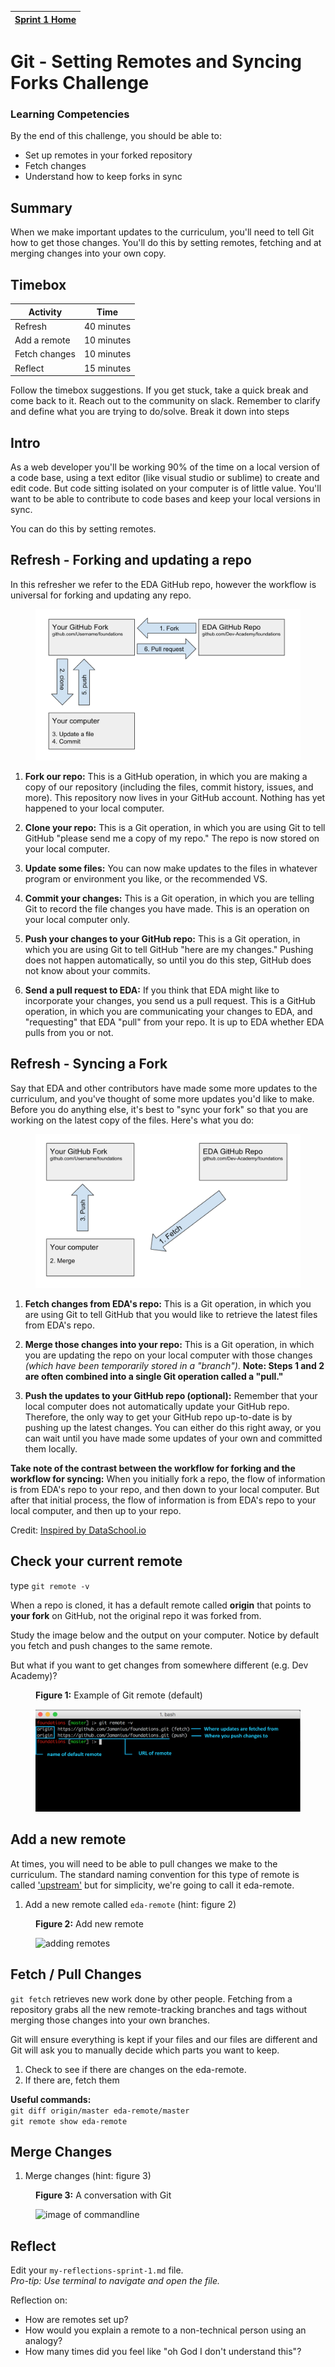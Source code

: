 [Sprint 1 Home](README.md)|
---| 

# Git - Setting Remotes and Syncing Forks Challenge

### Learning Competencies
By the end of this challenge, you should be able to:

- Set up remotes in your forked repository
- Fetch changes 
- Understand how to keep forks in sync 

## Summary
When we make important updates to the curriculum, you'll need to tell Git how to get those changes. 
You'll do this by setting remotes, fetching and at merging changes into your own copy. 


## Timebox

Activity | Time|
------------|----------|
Refresh | 40 minutes
Add a remote | 10 minutes
Fetch changes | 10 minutes 
Reflect | 15 minutes |

Follow the timebox suggestions. If you get stuck, take a quick break and come back to it. Reach out to the community on slack. Remember to clarify and define what you are trying to do/solve. Break it down into steps


## Intro 
As a web developer you'll be working 90% of the time on a local version of a code base, using a text editor (like visual studio or sublime) to create and edit code. But code sitting isolated on your computer is of little value. You'll want to be able to contribute to code bases and keep your local versions in sync. 

You can do this by setting remotes.

## Refresh - Forking and updating a repo
In this refresher we refer to the EDA GitHub repo, however the workflow is universal for forking and updating any repo.

<figure>
  <img src="../images/github_11_fork_update_repo.png" alt="Diagram of forking and updating a GitHub repo"><br>
</figure>

1. __Fork our repo:__ This is a GitHub operation, in which you are making a copy of our repository (including the files, commit history, issues, and more). This repository now lives in your GitHub account. Nothing has yet happened to your local computer.  

2. __Clone your repo:__ This is a Git operation, in which you are using Git to tell GitHub "please send me a copy of my repo." The repo is now stored on your local computer.  

3. __Update some files:__ You can now make updates to the files in whatever program or environment you like, or the recommended VS.

4. __Commit your changes:__ This is a Git operation, in which you are telling Git to record the file changes you have made. This is an operation on your local computer only.

5. __Push your changes to your GitHub repo:__ This is a Git operation, in which you are using Git to tell GitHub "here are my changes." Pushing does not happen automatically, so until you do this step, GitHub does not know about your commits.

6. __Send a pull request to EDA:__ If you think that EDA might like to incorporate your changes, you send us a pull request. This is a GitHub operation, in which you are communicating your changes to EDA, and "requesting" that EDA "pull" from your repo. It is up to EDA whether EDA pulls from you or not.

## Refresh - Syncing a Fork
Say that EDA and other contributors have made some more updates to the curriculum, and you've thought of some more updates you'd like to make. Before you do anything else, it's best to "sync your fork" so that you are working on the latest copy of the files. Here's what you do:

<figure>
  <img src="../images/github_11_sync_fork.png" alt="Diagram of syncing a fork"><br>
</figure>


1. __Fetch changes from EDA's repo:__ This is a Git operation, in which you are using Git to tell GitHub that you would like to retrieve the latest files from EDA's repo.  

2. __Merge those changes into your repo:__ This is a Git operation, in which you are updating the repo on your local computer with those changes _(which have been temporarily stored in a "branch")_. __Note: Steps 1 and 2 are often combined into a single Git operation called a "pull."__  

3. __Push the updates to your GitHub repo (optional):__ Remember that your local computer does not automatically update your GitHub repo. Therefore, the only way to get your GitHub repo up-to-date is by pushing up the latest changes. You can either do this right away, or you can wait until you have made some updates of your own and committed them locally.

__Take note of the contrast between the workflow for forking and the workflow for syncing:__ When you initially fork a repo, the flow of information is from EDA's repo to your repo, and then down to your local computer. But after that initial process, the flow of information is from EDA's repo to your local computer, and then up to your repo.

Credit: [Inspired by DataSchool.io](https://www.dataschool.io/)

## Check your current remote
type `git remote -v`

When a repo is cloned, it has a default remote called __origin__ that points to __your fork__ on GitHub, not the original repo it was forked from. 

Study the image below and the output on your computer. Notice by default you fetch and push changes to the same remote. 

But what if you want to get changes from somewhere different (e.g. Dev Academy)?

<figure>
  <figcaption>
    <p><strong>Figure 1:</strong> Example of Git remote (default) </p>
  </figcaption>
  <img src="../images/github_11_default_remote.png" alt="image of Git remotes in command line"><br>
</figure>

## Add a new remote 
At times, you will need to be able to pull changes we make to the curriculum. The standard naming convention for this type of remote is called ['upstream'](https://opensource.stackexchange.com/questions/993/what-does-upstream-mean) but for simplicity, we're going to call it eda-remote. 

1. Add a new remote called `eda-remote` (hint: figure 2)

<figure>
  <figcaption>
    <p><strong>Figure 2:</strong> Add new remote</p>
  </figcaption>
  <img src="../images/github_11_remote.png" alt="adding remotes"><br>
</figure>


## Fetch / Pull Changes 
`git fetch` retrieves new work done by other people. Fetching from a repository grabs all the new remote-tracking branches and tags without merging those changes into your own branches. 

Git will ensure everything is kept if your files and our files are different and Git will ask you to manually decide which parts you want to keep. 

1. Check to see if there are changes on the eda-remote.
2. If there are, fetch them

__Useful commands:__      
`git diff origin/master eda-remote/master`    
`git remote show eda-remote`  


## Merge Changes 
1. Merge changes (hint: figure 3)

<figure>
  <figcaption>
    <p><strong>Figure 3:</strong> A conversation with Git</p>
  </figcaption>
  <img src="../images/github_12_fetch_convo.png" alt="image of commandline"><br>
</figure>


## Reflect
Edit your `my-reflections-sprint-1.md` file.  
_Pro-tip: Use terminal to navigate and open the file._ 

Reflection on:

- How are remotes set up?
- How would you explain a remote to a non-technical person using an analogy?
- How many times did you feel like "oh God I don't understand this"?

